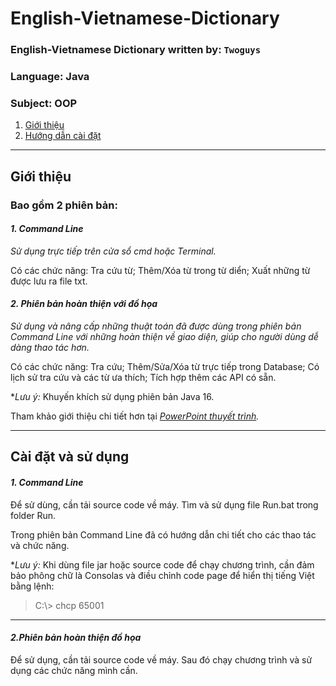 English-Vietnamese-Dictionary
=============================

### English-Vietnamese Dictionary written by: `Twoguys`
### Language: Java
### Subject: OOP

1. [Giới thiệu](#giới-thiệu)
2. [Hướng dẫn cài đặt](#cài-đặt-và-sử-dụng)
------------------------------------------------------
## **Giới thiệu**
### **Bao gồm 2 phiên bản:**
#### *1. Command Line*
*Sử dụng trực tiếp trên cửa sổ cmd hoặc Terminal.*

Có các chức năng: Tra cứu từ; Thêm/Xóa từ trong từ diển; Xuất những từ được lưu ra file txt.

#### *2. Phiên bản hoàn thiện với đồ họa*
*Sử dụng và nâng cấp những thuật toán đã được dùng trong phiên bản Command Line với những hoàn thiện về giao diện, giúp cho người dùng dễ dàng thao tác hơn.*

Có các chức năng: Tra cứu; Thêm/Sửa/Xóa từ trực tiếp trong Database; Có lịch sử tra cứu và các từ ưa thích; Tích hợp thêm các API có sẵn.

**Lưu ý:* Khuyến khích sử dụng phiên bản Java 16.

Tham khảo giới thiệu chi tiết hơn tại *[PowerPoint thuyết trình](https://vnueduvn-my.sharepoint.com/:p:/g/personal/20020263_vnu_edu_vn/EZjxxOqz-XhLvCMW6Q1Ouu8BsVXN-kNyOESCUcPlqg6gaw?e=YcGfAf).*

------------------------------------------------------------------------------------------------------------------------
## **Cài đặt và sử dụng**
#### *1. Command Line*
Để sử dùng, cần tải source code về máy. Tìm và sử dụng file Run.bat trong folder Run.

Trong phiên bản Command Line đã có hướng dẫn chi tiết cho các thao tác và chức năng.

**Lưu ý:* Khi dùng file jar hoặc source code để chạy chương trình, cần đảm bảo phông chữ là Consolas và điều chỉnh code page để hiển thị tiếng Việt bằng lệnh:
> C:\\> chcp 65001
------------------------------------------------------------------------------------------------------------------------
#### *2.Phiên bản hoàn thiện đồ họa*
Để sử dụng, cần tải source code về máy. Sau đó chạy chương trình và sử dụng các chức năng mình cần.

